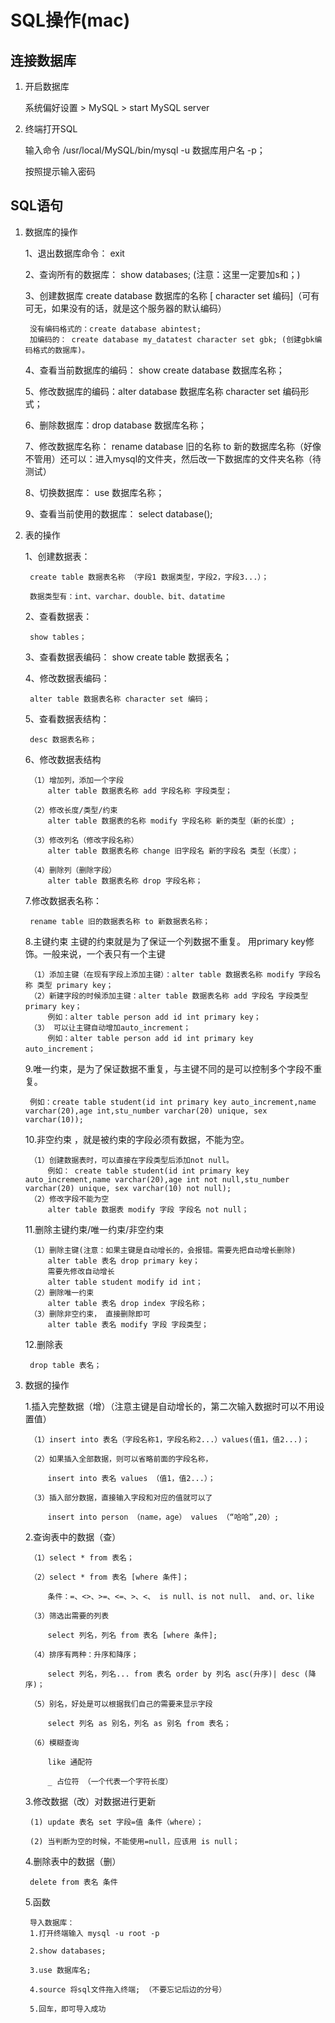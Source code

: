 # SQL操作(mac)

## 连接数据库

1. 开启数据库

    系统偏好设置 > MySQL > start MySQL server

2. 终端打开SQL

    输入命令 /usr/local/MySQL/bin/mysql -u 数据库用户名 -p；

    按照提示输入密码

## SQL语句

1. 数据库的操作

    1、退出数据库命令： exit

    2、查询所有的数据库： show databases; (注意：这里一定要加s和；)

    3、创建数据库 create database 数据库的名称 [ character set 编码]（可有可无，如果没有的话，就是这个服务器的默认编码）

        没有编码格式的：create database abintest;
        加编码的： create database my_datatest character set gbk; (创建gbk编码格式的数据库)。

    4、查看当前数据库的编码： show create database 数据库名称；

    5、修改数据库的编码：alter database 数据库名称 character set 编码形式；

    6、删除数据库：drop database 数据库名称；

    7、修改数据库名称： rename database 旧的名称 to 新的数据库名称（好像不管用）还可以：进入mysql的文件夹，然后改一下数据库的文件夹名称（待测试）

    8、切换数据库： use 数据库名称；

    9、查看当前使用的数据库： select database();

2. 表的操作

    1、创建数据表：

        create table 数据表名称 （字段1 数据类型，字段2，字段3...）；

        数据类型有：int、varchar、double、bit、datatime

    2、查看数据表：

        show tables；

    3、查看数据表编码：
        show create table 数据表名；

    4、修改数据表编码：

        alter table 数据表名称 character set 编码；

    5、查看数据表结构：

        desc 数据表名称；

    6、修改数据表结构

        （1）增加列，添加一个字段
            alter table 数据表名称 add 字段名称 字段类型；
        
        （2）修改长度/类型/约束
            alter table 数据表的名称 modify 字段名称 新的类型（新的长度）;

        （3）修改列名（修改字段名称）
            alter table 数据表名称 change 旧字段名 新的字段名 类型（长度）；

        （4）删除列（删除字段）
            alter table 数据表名称 drop 字段名称；

    7.修改数据表名称：

        rename table 旧的数据表名称 to 新数据表名称；

    8.主键约束 主键的约束就是为了保证一个列数据不重复。 用primary key修饰。一般来说，一个表只有一个主键

        （1）添加主键（在现有字段上添加主键）：alter table 数据表名称 modify 字段名称 类型 primary key；
        （2）新建字段的时候添加主键：alter table 数据表名称 add 字段名 字段类型 primary key；
            例如：alter table person add id int primary key；
        （3） 可以让主键自动增加auto_increment；
            例如：alter table person add id int primary key auto_increment；

    9.唯一约束，是为了保证数据不重复，与主键不同的是可以控制多个字段不重复。

        例如：create table student(id int primary key auto_increment,name varchar(20),age int,stu_number varchar(20) unique, sex varchar(10));

    10.非空约束 ，就是被约束的字段必须有数据，不能为空。

        （1）创建数据表时，可以直接在字段类型后添加not null。
            例如： create table student(id int primary key auto_increment,name varchar(20),age int not null,stu_number varchar(20) unique, sex varchar(10) not null);
        （2）修改字段不能为空
            alter table 数据表 modify 字段 字段名 not null；

    11.删除主键约束/唯一约束/非空约束

        （1）删除主键(注意：如果主键是自动增长的，会报错。需要先把自动增长删除)
            alter table 表名 drop primary key；
            需要先修改自动增长
            alter table student modify id int；
        （2）删除唯一约束
            alter table 表名 drop index 字段名称；
        （3）删除非空约束， 直接删除即可
            alter table 表名 modify 字段 字段类型；

    12.删除表

        drop table 表名；

3. 数据的操作

    1.插入完整数据（增）（注意主键是自动增长的，第二次输入数据时可以不用设置值）

        （1）insert into 表名（字段名称1，字段名称2...）values(值1，值2...)；

        （2）如果插入全部数据，则可以省略前面的字段名称，

            insert into 表名 values （值1，值2...）；

        （3）插入部分数据，直接输入字段和对应的值就可以了

            insert into person （name，age） values （“哈哈”,20）;

    2.查询表中的数据（查）

        （1）select * from 表名；

        （2）select * from 表名 [where 条件]；

            条件：=、<>、>=、<=、>、<、 is null、is not null、 and、or、like

        （3）筛选出需要的列表
        
            select 列名，列名 from 表名 [where 条件];

        （4）排序有两种：升序和降序；

            select 列名，列名... from 表名 order by 列名 asc(升序)| desc (降序)；

        （5）别名，好处是可以根据我们自己的需要来显示字段
        
            select 列名 as 别名，列名 as 别名 from 表名；

        （6）模糊查询

            like 通配符

            _ 占位符 （一个代表一个字符长度）

    3.修改数据（改）对数据进行更新

        (1) update 表名 set 字段=值 条件（where）；

        (2) 当判断为空的时候，不能使用=null，应该用 is null；

    4.删除表中的数据（删）

        delete from 表名 条件

    5.函数

        导入数据库：
        1.打开终端输入 mysql -u root -p

        2.show databases;

        3.use 数据库名;

        4.source 将sql文件拖入终端; （不要忘记后边的分号）

        5.回车，即可导入成功